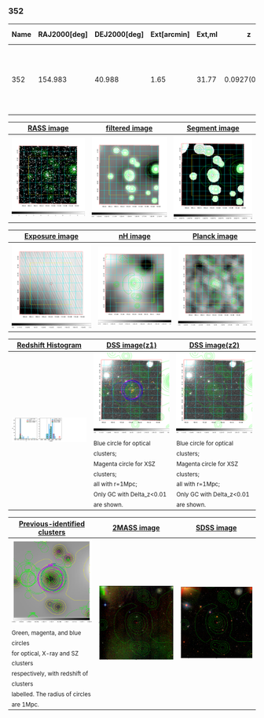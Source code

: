 <div STYLE="page-break-after: always;"></div>

### 352

|Name|RAJ2000[deg]|DEJ2000[deg] |Ext[arcmin]| Ext,ml | z | z_src| C|GC(XSZ,Delta_z<0.01)| GC(OPT,Delta_z<0.01)|GC| R_sig[arcmin] | R500[arcmin] | R500[Mpc]| CRsig[c/s] | CR500[c/s] |L500[1E44 erg/s]|F500[1E-12 erg/s/cm^2]| M500[1E14 Msun]|Tx[keV]|Cnt_sig|Beta|Rc[arcmin]|Comment|Alias|
|---|---|---|---|---|---|------|---|--------|---------|----------|---|---|---|---|---|---|---|---|---|---|---|---|---|---|
|352| 154.983| 40.988| 1.65| 31.77| 0.0927(0.005)| z1, z_xsz| B| F20, L03, MCXC, PSZ2, SPI, Tar| A, N, RM, W| A, C, F20, L03, MCXC, N, PSZ2, SPI, Tar, W| 14.650| 7.571| 0.783| 0.135(0.030)| 0.125(0.028)| 0.546(0.065)| 2.531(0.300)| 1.49(0.09)| 2.82(0.11)| 77.1| 0.919(-0.098+0.058)| 3.424(-0.519+0.412)| -| k148|

|[RASS image](../image/352/352_img.pdf)|[filtered image](../image/352/352_fil.pdf)|[Segment image](../image/352/352_seg.pdf)|
|-------------------|--------------------|-------------------|
| <img src="../image/352/352_img.png" width="300">  | <img src="../image/352/352_fil.png" width="300">   | <img src="../image/352/352_seg.png" width="300">  |

|[Exposure image](../image/352/352_mex.pdf)| [nH image](../image/352/352_nh.pdf)| [Planck image](../image/352/352_p.pdf)|
|-------------------|--------------------|-------------------|
|<img src="../image/352/352_mex.png" width="300">   | <img src="../image/352/352_nh.png" width="300">    | <img src="../image/352/352_p.png" width="300"> |

|[Redshift Histogram](../image/352/352_zg.pdf) | [DSS image(z1)](../image/352/352_dss_z1.pdf)      |  [DSS image(z2)](../image/352/352_dss_z2.pdf)    |
|-------------------|--------------------|-------------------|
|<img src="../image/352/352_zg.png" width="300"> |<img src="../image/352/352_dss_z1.png" width="300"> <sub><br>Blue circle for optical clusters; <br>Magenta circle for XSZ clusters; <br>all with r=1Mpc; <br>Only GC with Delta_z<0.01 are shown. </sub>| <img src="../image/352/352_dss_z2.png" width="300"><sub><br>Blue circle for optical clusters; <br>Magenta circle for XSZ clusters; <br>all with r=1Mpc; <br>Only GC with Delta_z<0.01 are shown. </sub> |

|[Previous-identified clusters](../image/352/352_gc.pdf) | [2MASS image](../image/352/352_2mass.pdf)      |[SDSS image](../image/352/352_sdss.pdf)   |
|-------------------|-------------------|-------------------|
|<img src=../image/352/352_gc.png width="300"> <br><sub>Green, magenta, and blue circles <br>for optical, X-ray and SZ clusters <br>respectively, with redshift of clusters <br>labelled. The radius of circles <br>are 1Mpc.</sub>|<img src="../image/352/352_2mass.png" width="300">  | <img src="../image/352/352_sdss.png" width="300">  |




